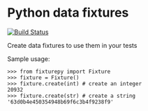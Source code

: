 # Python data fixtures

[![Build Status](https://travis-ci.org/exentriquesolutions/fixturepy.svg?branch=master)](https://travis-ci.org/github/exentriquesolutions/fixturepy)

Create data fixtures to use them in  your tests

Sample usage:

    >>> from fixturepy import Fixture
    >>> fixture = Fixture()
    >>> fixture.create(int) # create an integer
    20932
    >>> fixture.create(str) # create a string
    '63d0b4e450354948b69f6c3b4f9238f9'
 
